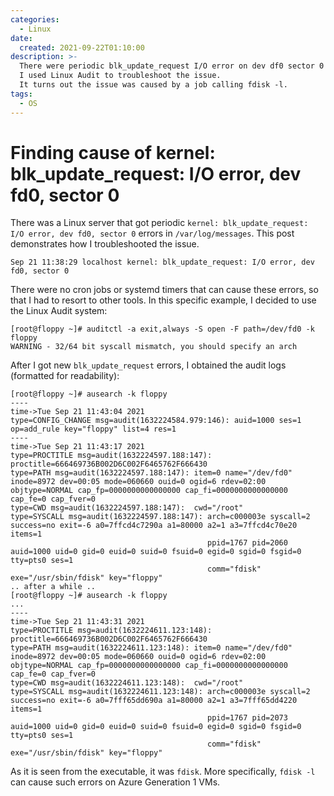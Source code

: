 ```yaml
---
categories:
  - Linux
date:
  created: 2021-09-22T01:10:00
description: >-
  There were periodic blk_update_request I/O error on dev df0 sector 0 on one of the Linux servers.
  I used Linux Audit to troubleshoot the issue.
  It turns out the issue was caused by a job calling fdisk -l.
tags:
  - OS
---
```


# Finding cause of kernel: blk\_update\_request: I/O error, dev fd0, sector 0

There was a Linux server that got periodic `kernel: blk_update_request: I/O error, dev fd0, sector 0` errors in `/var/log/messages`.
This post demonstrates how I troubleshooted the issue.

<!-- more -->

```
Sep 21 11:38:29 localhost kernel: blk_update_request: I/O error, dev fd0, sector 0
```

There were no cron jobs or systemd timers that can cause these errors, so that I had to resort to other tools.
In this specific example, I decided to use the Linux Audit system:

```
[root@floppy ~]# auditctl -a exit,always -S open -F path=/dev/fd0 -k floppy
WARNING - 32/64 bit syscall mismatch, you should specify an arch
```

After I got new `blk_update_request` errors, I obtained the audit logs (formatted for readability):

``` hl_lines="12 23"
[root@floppy ~]# ausearch -k floppy
----
time->Tue Sep 21 11:43:04 2021
type=CONFIG_CHANGE msg=audit(1632224584.979:146): auid=1000 ses=1 op=add_rule key="floppy" list=4 res=1
----
time->Tue Sep 21 11:43:17 2021
type=PROCTITLE msg=audit(1632224597.188:147): proctitle=666469736B002D6C002F6465762F666430
type=PATH msg=audit(1632224597.188:147): item=0 name="/dev/fd0" inode=8972 dev=00:05 mode=060660 ouid=0 ogid=6 rdev=02:00 objtype=NORMAL cap_fp=0000000000000000 cap_fi=0000000000000000 cap_fe=0 cap_fver=0
type=CWD msg=audit(1632224597.188:147):  cwd="/root"
type=SYSCALL msg=audit(1632224597.188:147): arch=c000003e syscall=2 success=no exit=-6 a0=7ffcd4c7290a a1=80000 a2=1 a3=7ffcd4c70e20 items=1
                                            ppid=1767 pid=2060 auid=1000 uid=0 gid=0 euid=0 suid=0 fsuid=0 egid=0 sgid=0 fsgid=0 tty=pts0 ses=1
                                            comm="fdisk" exe="/usr/sbin/fdisk" key="floppy"
.. after a while ..
[root@floppy ~]# ausearch -k floppy
...
----
time->Tue Sep 21 11:43:31 2021
type=PROCTITLE msg=audit(1632224611.123:148): proctitle=666469736B002D6C002F6465762F666430
type=PATH msg=audit(1632224611.123:148): item=0 name="/dev/fd0" inode=8972 dev=00:05 mode=060660 ouid=0 ogid=6 rdev=02:00 objtype=NORMAL cap_fp=0000000000000000 cap_fi=0000000000000000 cap_fe=0 cap_fver=0
type=CWD msg=audit(1632224611.123:148):  cwd="/root"
type=SYSCALL msg=audit(1632224611.123:148): arch=c000003e syscall=2 success=no exit=-6 a0=7fff65dd690a a1=80000 a2=1 a3=7fff65dd4220 items=1
                                            ppid=1767 pid=2073 auid=1000 uid=0 gid=0 euid=0 suid=0 fsuid=0 egid=0 sgid=0 fsgid=0 tty=pts0 ses=1
                                            comm="fdisk" exe="/usr/sbin/fdisk" key="floppy"
```

As it is seen from the executable, it was `fdisk`.
More specifically, `fdisk -l` can cause such errors on Azure Generation 1 VMs.
